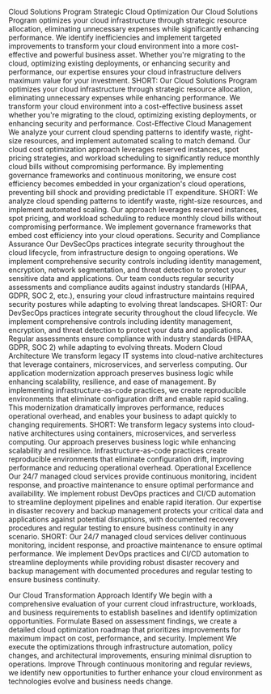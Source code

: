 Cloud Solutions Program
Strategic Cloud Optimization
Our Cloud Solutions Program optimizes your cloud infrastructure through strategic resource allocation, eliminating unnecessary expenses while significantly enhancing performance. We identify inefficiencies and implement targeted improvements to transform your cloud environment into a more cost-effective and powerful business asset. Whether you're migrating to the cloud, optimizing existing deployments, or enhancing security and performance, our expertise ensures your cloud infrastructure delivers maximum value for your investment.
SHORT:
Our Cloud Solutions Program optimizes your cloud infrastructure through strategic resource allocation, eliminating unnecessary expenses while enhancing performance. We transform your cloud environment into a cost-effective business asset whether you're migrating to the cloud, optimizing existing deployments, or enhancing security and performance.
Cost-Effective Cloud Management
We analyze your current cloud spending patterns to identify waste, right-size resources, and implement automated scaling to match demand. Our cloud cost optimization approach leverages reserved instances, spot pricing strategies, and workload scheduling to significantly reduce monthly cloud bills without compromising performance. By implementing governance frameworks and continuous monitoring, we ensure cost efficiency becomes embedded in your organization's cloud operations, preventing bill shock and providing predictable IT expenditure.
SHORT:
We analyze cloud spending patterns to identify waste, right-size resources, and implement automated scaling. Our approach leverages reserved instances, spot pricing, and workload scheduling to reduce monthly cloud bills without compromising performance. We implement governance frameworks that embed cost efficiency into your cloud operations.
Security and Compliance Assurance
Our DevSecOps practices integrate security throughout the cloud lifecycle, from infrastructure design to ongoing operations. We implement comprehensive security controls including identity management, encryption, network segmentation, and threat detection to protect your sensitive data and applications. Our team conducts regular security assessments and compliance audits against industry standards (HIPAA, GDPR, SOC 2, etc.), ensuring your cloud infrastructure maintains required security postures while adapting to evolving threat landscapes.
SHORT:
Our DevSecOps practices integrate security throughout the cloud lifecycle. We implement comprehensive controls including identity management, encryption, and threat detection to protect your data and applications. Regular assessments ensure compliance with industry standards (HIPAA, GDPR, SOC 2) while adapting to evolving threats.
Modern Cloud Architecture
We transform legacy IT systems into cloud-native architectures that leverage containers, microservices, and serverless computing. Our application modernization approach preserves business logic while enhancing scalability, resilience, and ease of management. By implementing infrastructure-as-code practices, we create reproducible environments that eliminate configuration drift and enable rapid scaling. This modernization dramatically improves performance, reduces operational overhead, and enables your business to adapt quickly to changing requirements.
SHORT:
We transform legacy systems into cloud-native architectures using containers, microservices, and serverless computing. Our approach preserves business logic while enhancing scalability and resilience. Infrastructure-as-code practices create reproducible environments that eliminate configuration drift, improving performance and reducing operational overhead.
Operational Excellence
Our 24/7 managed cloud services provide continuous monitoring, incident response, and proactive maintenance to ensure optimal performance and availability. We implement robust DevOps practices and CI/CD automation to streamline deployment pipelines and enable rapid iteration. Our expertise in disaster recovery and backup management protects your critical data and applications against potential disruptions, with documented recovery procedures and regular testing to ensure business continuity in any scenario.
SHORT:
Our 24/7 managed cloud services deliver continuous monitoring, incident response, and proactive maintenance to ensure optimal performance. We implement DevOps practices and CI/CD automation to streamline deployments while providing robust disaster recovery and backup management with documented procedures and regular testing to ensure business continuity.

Our Cloud Transformation Approach
Identify
We begin with a comprehensive evaluation of your current cloud infrastructure, workloads, and business requirements to establish baselines and identify optimization opportunities.
Formulate
Based on assessment findings, we create a detailed cloud optimization roadmap that prioritizes improvements for maximum impact on cost, performance, and security.
Implement
We execute the optimizations through infrastructure automation, policy changes, and architectural improvements, ensuring minimal disruption to operations.
Improve
Through continuous monitoring and regular reviews, we identify new opportunities to further enhance your cloud environment as technologies evolve and business needs change.

